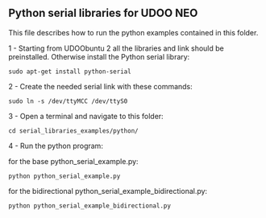 Python serial libraries for UDOO NEO
------------

This file describes how to run the python examples contained in this folder.

1 - Starting from UDOObuntu 2 all the libraries and link should be preinstalled. Otherwise install the Python serial library:

    sudo apt-get install python-serial

2 - Create the needed serial link with these commands:

    sudo ln -s /dev/ttyMCC /dev/ttyS0

3 - Open a terminal and navigate to this folder:

    cd serial_libraries_examples/python/

4 - Run the python program:

for the base python_serial_example.py:

    python python_serial_example.py

for the bidirectional python_serial_example_bidirectional.py:

    python python_serial_example_bidirectional.py
